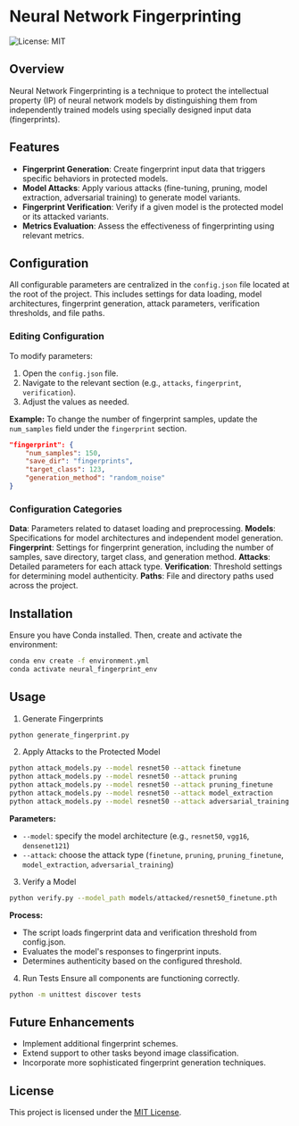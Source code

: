 # Neural Network Fingerprinting
![License: MIT](https://img.shields.io/badge/License-MIT-yellow.svg)

## Overview

Neural Network Fingerprinting is a technique to protect the intellectual property (IP) of neural network models by distinguishing them from independently trained models using specially designed input data (fingerprints).

## Features

- **Fingerprint Generation**: Create fingerprint input data that triggers specific behaviors in protected models.
- **Model Attacks**: Apply various attacks (fine-tuning, pruning, model extraction, adversarial training) to generate model variants.
- **Fingerprint Verification**: Verify if a given model is the protected model or its attacked variants.
- **Metrics Evaluation**: Assess the effectiveness of fingerprinting using relevant metrics.

## Configuration

All configurable parameters are centralized in the `config.json` file located at the root of the project. This includes settings for data loading, model architectures, fingerprint generation, attack parameters, verification thresholds, and file paths.

### Editing Configuration

To modify parameters:

1. Open the `config.json` file.
2. Navigate to the relevant section (e.g., `attacks`, `fingerprint`, `verification`).
3. Adjust the values as needed.

**Example:** To change the number of fingerprint samples, update the `num_samples` field under the `fingerprint` section.

```json
"fingerprint": {
    "num_samples": 150,
    "save_dir": "fingerprints",
    "target_class": 123,
    "generation_method": "random_noise"
}
```
### Configuration Categories

**Data**: Parameters related to dataset loading and preprocessing.
**Models**: Specifications for model architectures and independent model generation.
**Fingerprint**: Settings for fingerprint generation, including the number of samples, save directory, target class, and generation method.
**Attacks**: Detailed parameters for each attack type.
**Verification**: Threshold settings for determining model authenticity.
**Paths**: File and directory paths used across the project.

## Installation
Ensure you have Conda installed. Then, create and activate the environment:
```bash
conda env create -f environment.yml
conda activate neural_fingerprint_env
```

## Usage
1. Generate Fingerprints
```bash
python generate_fingerprint.py
```
2. Apply Attacks to the Protected Model
```bash
python attack_models.py --model resnet50 --attack finetune
python attack_models.py --model resnet50 --attack pruning
python attack_models.py --model resnet50 --attack pruning_finetune
python attack_models.py --model resnet50 --attack model_extraction
python attack_models.py --model resnet50 --attack adversarial_training
```
**Parameters:**
- ```--model```: specify the model architecture (e.g., ```resnet50```, ```vgg16```, ```densenet121```)
- ```--attack```: choose the attack type (```finetune```, ```pruning```, ```pruning_finetune```, ```model_extraction```, ```adversarial_training```)
3. Verify a Model 
```bash
python verify.py --model_path models/attacked/resnet50_finetune.pth
```
**Process:**
- The script loads fingerprint data and verification threshold from config.json.
- Evaluates the model's responses to fingerprint inputs.
- Determines authenticity based on the configured threshold.

4. Run Tests
Ensure all components are functioning correctly.
```bash
python -m unittest discover tests
```

## Future Enhancements
- Implement additional fingerprint schemes.
- Extend support to other tasks beyond image classification.
- Incorporate more sophisticated fingerprint generation techniques.

## License
This project is licensed under the [MIT License](LICENSE).